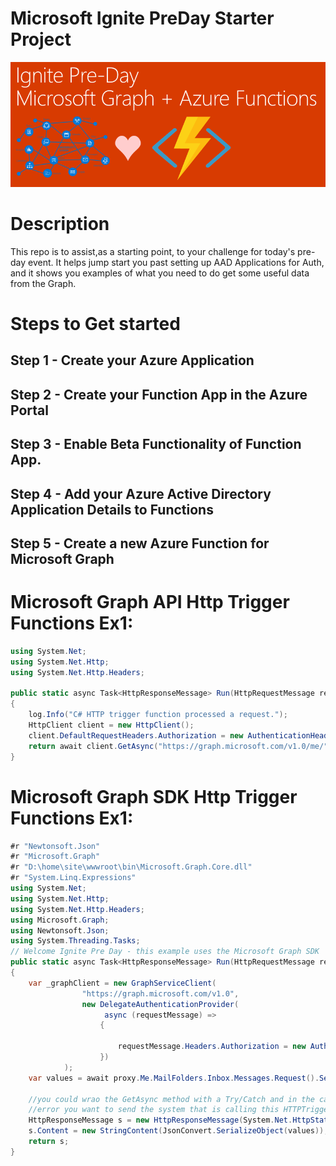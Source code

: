 Microsoft Ignite PreDay Starter Project
=====
![Welcome Pre-Ignite Attendees](Images/Ignite17PreDayBanner.png)
# Description
This repo is to assist,as a starting point, to your challenge for today's pre-day event. It helps jump start you past setting up AAD Applications for Auth, and it shows you examples of what you need to do get some useful data from the Graph.

# Steps to Get started
## Step 1 - Create your Azure Application
## Step 2 - Create your Function App in the Azure Portal
## Step 3 - Enable Beta Functionality of Function App.
## Step 4 - Add your Azure Active Directory Application Details to Functions
## Step 5 - Create a new Azure Function for Microsoft Graph

# Microsoft Graph API Http Trigger Functions Ex1:
```csharp
using System.Net; 
using System.Net.Http; 
using System.Net.Http.Headers; 

public static async Task<HttpResponseMessage> Run(HttpRequestMessage req, string graphToken, TraceWriter log)
{
    log.Info("C# HTTP trigger function processed a request.");    
    HttpClient client = new HttpClient();
    client.DefaultRequestHeaders.Authorization = new AuthenticationHeaderValue("Bearer", graphToken);
    return await client.GetAsync("https://graph.microsoft.com/v1.0/me/");
}
```
# Microsoft Graph SDK Http Trigger Functions Ex1:
```csharp
#r "Newtonsoft.Json"
#r "Microsoft.Graph"
#r "D:\home\site\wwwroot\bin\Microsoft.Graph.Core.dll"
#r "System.Linq.Expressions"
using System.Net; 
using System.Net.Http; 
using System.Net.Http.Headers; 
using Microsoft.Graph;
using Newtonsoft.Json;
using System.Threading.Tasks;
// Welcome Ignite Pre Day - this example uses the Microsoft Graph SDK 
public static async Task<HttpResponseMessage> Run(HttpRequestMessage req, string graphToken, TraceWriter log)
{
	var _graphClient = new GraphServiceClient(
				"https://graph.microsoft.com/v1.0",
				new DelegateAuthenticationProvider(
					 async (requestMessage) =>
					{
						
						requestMessage.Headers.Authorization = new AuthenticationHeaderValue("bearer", graphToken);
					})
			);
	var values = await proxy.Me.MailFolders.Inbox.Messages.Request().Select("").Filter("ReceivedDateTime ge 2017-09-23 and hasAttachments eq true").Expand("Attachments").GetAsync();

    //you could wrao the GetAsync method with a Try/Catch and in the catch, return another HTTP status code, with whatever
    //error you want to send the system that is calling this HTTPTrigger
    HttpResponseMessage s = new HttpResponseMessage(System.Net.HttpStatusCode.OK);
    s.Content = new StringContent(JsonConvert.SerializeObject(values));
    return s;
}

```